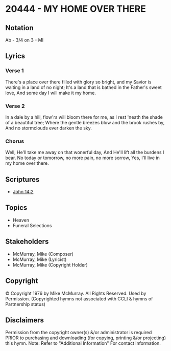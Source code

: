 # 20444 - MY HOME OVER THERE

## Notation

Ab - 3/4 on 3 - MI

## Lyrics

### Verse 1

There's a place over there filled with glory so bright, and my Savior is waiting in a land of no night; It's a land that is bathed in the Father's sweet love, And some day I will make it my home.

### Verse 2

In a dale by a hill, flow'rs will bloom there for me, as I rest 'neath the shade of a beautiful tree; Where the gentle breezes blow and the brook rushes by, And no stormclouds ever darken the sky.

### Chorus

Well, He'll take me away on that wonerful day, And He'll lift all the burdens I bear. No today or tomorrow, no more pain, no more sorrow, Yes, I'll live in my home over there.


## Scriptures

- [John 14:2](https://www.biblegateway.com/passage/?search=John%2014%3A2)

## Topics

- Heaven
- Funeral Selections

## Stakeholders

- McMurray, Mike (Composer)
- McMurray, Mike (Lyricist)
- McMurray, Mike (Copyright Holder)

## Copyright

© Copyright 1976 by Mike McMurray. All Rights Reserved. Used by Permission.
(Copyrighted hymns not associated with CCLI & hymns of Partnership status)

## Disclaimers

Permission from the copyright owner(s) &/or administrator is required PRIOR to purchasing and downloading (for copying, printing &/or projecting) this hymn.
Note: Refer to "Additional Information" For contact information.

